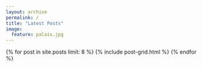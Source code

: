 ```yaml
---
layout: archive
permalink: /
title: "Latest Posts"
image:
  feature: palais.jpg
---
```


<div class="tiles">
{% for post in site.posts limit: 8 %}
	{% include post-grid.html %}
{% endfor %}
</div><!-- /.tiles -->
